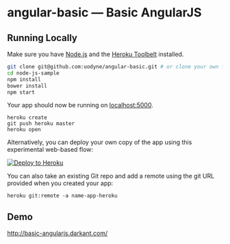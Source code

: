 # angular-basic — Basic AngularJS

## Running Locally
Make sure you have [Node.js](http://nodejs.org/) and the [Heroku Toolbelt](https://toolbelt.heroku.com/) installed.

```sh
git clone git@github.com:uodyne/angular-basic.git # or clone your own fork
cd node-js-sample
npm install
bower install
npm start
```

Your app should now be running on [localhost:5000](http://localhost:5000/).

```
heroku create
git push heroku master
heroku open
```

Alternatively, you can deploy your own copy of the app using this experimental
web-based flow:

[![Deploy to Heroku](https://www.herokucdn.com/deploy/button.png)](https://heroku.com/deploy)

You can also take an existing Git repo and add a remote using the git URL provided when you created your app:

```
heroku git:remote -a name-app-heroku
```

## Demo

http://basic-angularjs.darkant.com/


